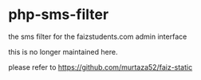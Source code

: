 # php-sms-filter
the sms filter for the faizstudents.com admin interface

this is no longer maintained here.

please refer to https://github.com/murtaza52/faiz-static
